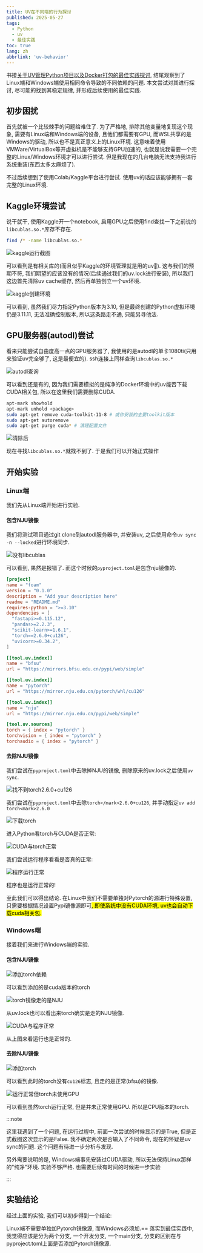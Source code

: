 ```yaml
---
title: UV在不同端的行为探讨
published: 2025-05-27
tags:
  - Python
  - uv
  - 最佳实践
toc: true
lang: zh
abbrlink: 'uv-behavior'
---
```


书接[关于UV管理Python项目以及Docker打包的最佳实践探讨](https://blog.wongbuer.online/posts/uv-manage/), 结尾观察到了Linux端和Windows端使用相同命令导致的不同依赖的问题. 本文尝试对其进行探讨, 尽可能的找到其稳定规律, 并形成后续使用的最佳实践.

## 初步困扰

首先就被一个比较棘手的问题给难住了. 为了严格地, 排除其他变量地复现这个现象, 需要有Linux端和Windows端的设备, 且他们都需要有GPU, 而WSL共享的是Windows的驱动, 所以也不是真正意义上的Linux环境. 这意味着使用VMWare/VirtualBox等开虚拟机是不能够支持GPU加速的, 也就是说我需要一个完整的Linux/Windows环境才可以进行尝试. 但是我现在的几台电脑无法支持我进行系统重装(东西太多太麻烦了).

不过后续想到了使用Colab/Kaggle平台进行尝试. 使用uv的话应该能够拥有一套完整的Linux环境.

## Kaggle环境尝试

说干就干, 使用Kaggle开一个notebook, 启用GPU之后使用find查找一下之前说的`libcublas.so.*`库存不存在.

```bash
find /* -name libcublas.so.*
```

![kaggle运行截图](https://img.qlqqs.com/b/2025/05/27/68349aad5e8db.png)

可以看到是有相关库的(而且似乎Kaggle的环境管理就是用的uv🤣). 这与我们的预期不符, 我们期望的应该没有的情况(后续通过我们的uv.lock进行安装), 所以我们这边首先清除uv cache缓存, 然后再单独创立一个uv环境.

![kaggle创建环境](https://img.qlqqs.com/b/2025/05/27/68349d00dd5f0.png)

可以看到, 虽然我们尽力指定Python版本为3.10, 但是最终创建的Python虚拟环境仍是3.11.11, 无法准确控制版本, 所以这条路走不通, 只能另寻他法.

## GPU服务器(autodl)尝试

看来只能尝试自由度高一点的GPU服务器了, 我使用的是autodl的单卡1080ti(只用来验证uv完全够了, 这是最便宜的). ssh连接上同样查询`libcublas.so.*`

![autodl查询](https://img.qlqqs.com/b/2025/05/27/68349f7b18f57.png)

可以看到还是有的, 因为我们需要模拟的是纯净的Docker环境中的uv能否下载CUDA相关包, 所以在这里我们需要删除CUDA.

```bash
apt-mark showhold
apt-mark unhold <package>
sudo apt-get remove cuda-toolkit-11-8 # 或你安装的主要toolkit版本
sudo apt-get autoremove
sudo apt-get purge cuda* # 清理配置文件
```

![清除后](https://img.qlqqs.com/b/2025/05/27/6834a21c0a1ec.png)

现在寻找`libcublas.so.*`就找不到了. 于是我们可以开始正式操作

## 开始实验

### Linux端

我们先从Linux端开始进行实验.

#### 包含NJU镜像

我们将测试项目通过git clone到autodl服务器中, 并安装uv, 之后使用命令`uv sync -n --locked`进行环境同步.

![没有libcublas](https://img.qlqqs.com/b/2025/05/27/6834a38e4405c.png)

可以看到, 果然是报错了. 而这个时候的`pyproject.toml`是包含nju镜像的.

```toml
[project]
name = "foam"
version = "0.1.0"
description = "Add your description here"
readme = "README.md"
requires-python = ">=3.10"
dependencies = [
  "fastapi>=0.115.12",
  "pandas>=2.2.3",
  "scikit-learn>=1.6.1",
  "torch==2.6.0+cu126",
  "uvicorn>=0.34.2",
]

[[tool.uv.index]]
name = "bfsu"
url = "https://mirrors.bfsu.edu.cn/pypi/web/simple"

[[tool.uv.index]]
name = "pytorch"
url = "https://mirror.nju.edu.cn/pytorch/whl/cu126"

[[tool.uv.index]]
name = "nju"
url = "https://mirror.nju.edu.cn/pypi/web/simple"

[tool.uv.sources]
torch = { index = "pytorch" }
torchvision = { index = "pytorch" }
torchaudio = { index = "pytorch" }
```

#### 去除NJU镜像

我们尝试在`pyproject.toml`中去除掉NJU的镜像, 删除原来的uv.lock之后使用`uv sync`.

![找不到torch<mark>2.6.0+cu126](https://img.qlqqs.com/b/2025/05/27/6834a4da4fd43.png)

我们尝试在`pyproject.toml`中去除`torch</mark>2.6.0+cu126`, 并手动指定`uv add torch<mark>2.6.0`

![下载torch](https://img.qlqqs.com/b/2025/05/27/6834a64a2b0cf.png)

进入Python看torch与CUDA是否正常:

![CUDA与torch正常](https://img.qlqqs.com/b/2025/05/27/6834a8415a142.png)

我们尝试运行程序看看是否真的正常:

![程序运行正常](https://img.qlqqs.com/b/2025/05/27/6834a88df0d82.png)

程序也是运行正常的!

至此我们可以得出结论. 在Linux中我们</mark>不需要单独对Pytorch的源进行特殊设置, 只需要根据情况设置Pypi镜像源即可<mark>, 即使系统中没有CUDA环境, uv也会自动下载cuda相关包.

### Windows端

接着我们来进行Windows端的实验.

#### 包含NJU镜像

![添加torch依赖](https://img.qlqqs.com/b/2025/05/27/6834a96fb2715.png)

可以看到添加的是cuda版本的torch

![torch镜像走的是NJU](https://img.qlqqs.com/b/2025/05/27/6834a9905acc0.png)

从uv.lock也可以看出来torch确实是走的NJU镜像.

![CUDA与程序正常](https://img.qlqqs.com/b/2025/05/27/6834a9f266b98.png)

从上图来看运行也是正常的.

#### 去除NJU镜像

![添加torch](https://img.qlqqs.com/b/2025/05/27/6834aa4bcc0f1.png)

可以看到此时的torch没有`cu126`标志, 且走的是正常(bfsu)的镜像.

![运行正常但torch未使用GPU](https://img.qlqqs.com/b/2025/05/27/6834aae99c31d.png)

可以看到虽然torch运行正常, 但是并未正常使用GPU. 所以是CPU版本的torch.

:::note

这里我遇到了一个问题, 在运行过程中, 前面一次尝试的时候显示的是True, 但是正式截图这次显示的是False. 我不确定两次是否输入了不同命令, 现在的怀疑是uv sync的问题. 这个问题有待进一步分析与发现.

另外需要说明的是, Windows端事先安装过CUDA驱动, 所以无法保持Linux那样的"纯净"环境. 实验不够严格. 也需要后续有时间的时候进一步实验

:::

## 实验结论

经过上面的实验, 我们可以初步得到一个结论:

</mark>Linux端不需要单独加Pytorch镜像源, 而Windows必须加.== 落实到最佳实践中, 我觉得应该是分为两个分支, 一个开发分支, 一个main分支, 分支的区别在与pyproject.toml上面是否添加Pytorch镜像源.
